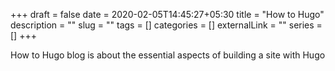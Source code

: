 +++ 
draft = false
date = 2020-02-05T14:45:27+05:30
title = "How to Hugo"
description = ""
slug = "" 
tags = []
categories = []
externalLink = ""
series = []
+++

How to Hugo blog is about the essential aspects of building a site with Hugo
